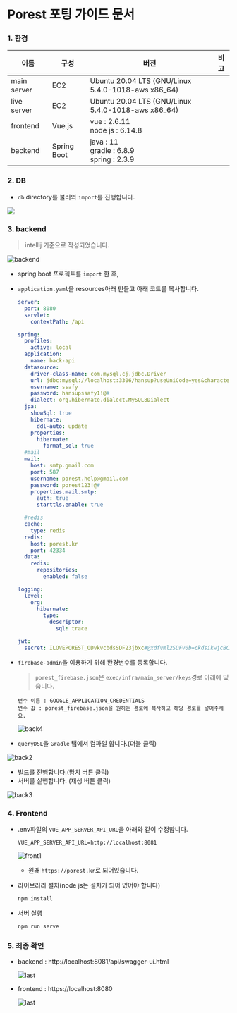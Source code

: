 # Porest 포팅 가이드 문서



### 1. 환경

| 이름        | 구성        | 버전                                               | 비고 |
| ----------- | ----------- | -------------------------------------------------- | ---- |
| main server | EC2         | Ubuntu 20.04 LTS (GNU/Linux 5.4.0-1018-aws x86_64) |      |
| live server | EC2         | Ubuntu 20.04 LTS (GNU/Linux 5.4.0-1018-aws x86_64) |      |
| frontend    | Vue.js      | vue : 2.6.11<br />node js : 6.14.8                 |      |
| backend     | Spring Boot | java : 11<br />gradle : 6.8.9<br />spring : 2.3.9  |      |



### 2.  DB

* `db` directory를 불러와 `import`를 진행합니다.

![](images/db2.jpg)





### 3. backend

> intellij 기준으로 작성되었습니다.

![backend](images/back1.jpg)

* spring boot 프로젝트를  `import` 한 후, 

* `application.yaml`을 resources아래 만들고 아래 코드를 복사합니다.

  ```yaml
  server:
    port: 8080
    servlet:
      contextPath: /api
  
  spring:
    profiles:
      active: local
    application:
      name: back-api
    datasource:
      driver-class-name: com.mysql.cj.jdbc.Driver
      url: jdbc:mysql://localhost:3306/hansup?useUniCode=yes&characterEncoding=UTF-8&serverTimezone=Asia/Seoul
      username: ssafy
      password: hansupssafy1!@#
      dialect: org.hibernate.dialect.MySQL8Dialect
    jpa:
      showSql: true
      hibernate:
        ddl-auto: update
      properties:
        hibernate:
          format_sql: true
    #mail
    mail:
      host: smtp.gmail.com
      port: 587
      username: porest.help@gmail.com
      password: porest123!@#
      properties.mail.smtp:
        auth: true
        starttls.enable: true
  
    #redis
    cache:
      type: redis
    redis:
      host: porest.kr
      port: 42334
    data:
      redis:
        repositories:
          enabled: false
  
  logging:
    level:
      org:
        hibernate:
          type:
            descriptor:
              sql: trace
  
  jwt:
    secret: ILOVEPOREST_ODvkvcbdsSDF23jbxc#@xdfvml2SDFv0b=ckdsikwjcBCxbodjqw^dmSDc
  ```



* `firebase-admin`을 이용하기 위해 환경변수를 등록합니다.

  > `porest_firebase.json`은 `exec/infra/main_server/keys`경로 아래에 있습니다.

  ```
  변수 이름 : GOOGLE_APPLICATION_CREDENTIALS
  변수 값 : porest_firebase.json을 원하는 경로에 복사하고 해당 경로를 넣어주세요.
  ```

  ![back4](images/back4.jpg)





* `queryDSL`을 `Gradle` 탭에서 컴파일 합니다.(더블 클릭)

![back2](images/back2.jpg)





* 빌드를 진행합니다.(망치 버튼 클릭)
* 서버를 실행합니다. (재생 버튼 클릭)

![back3](images/back3.jpg)





### 4. Frontend

* .env파일의 `VUE_APP_SERVER_API_URL`을 아래와 같이 수정합니다. 

  ```
  VUE_APP_SERVER_API_URL=http://localhost:8081
  ```

  ![front1](images/front1.jpg)

  * 원래 `https://porest.kr`로 되어있습니다.



* 라이브러리 설치(node js는 설치가 되어 있어야 합니다)

  ```cmd
  npm install
  ```

* 서버 실행

  ```cmd
  npm run serve
  ```





### 5. 최종 확인

* backend : http://localhost:8081/api/swagger-ui.html

  ![last](images/back_swagger.jpg)

  

* frontend : https://localhost:8080

  ![last](images/front.jpg)

